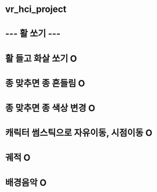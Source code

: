 # vr_hci_project
# --- 활 쏘기 ---
# 활 들고 화살 쏘기 O
# 종 맞추면 종 흔들림 O
# 종 맞추면 종 색상 변경 O
# 캐릭터 썸스틱으로 자유이동, 시점이동 O
# 궤적 O
# 배경음악 O
